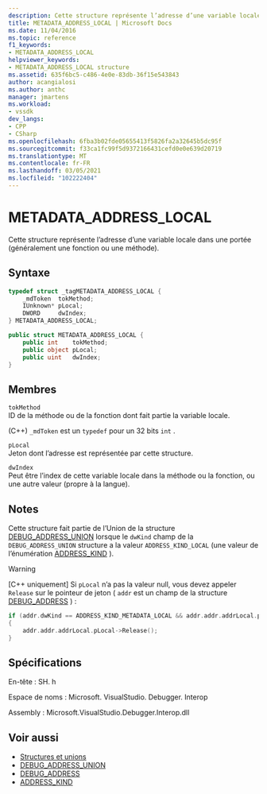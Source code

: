 ```yaml
---
description: Cette structure représente l’adresse d’une variable locale dans une portée (généralement une fonction ou une méthode).
title: METADATA_ADDRESS_LOCAL | Microsoft Docs
ms.date: 11/04/2016
ms.topic: reference
f1_keywords:
- METADATA_ADDRESS_LOCAL
helpviewer_keywords:
- METADATA_ADDRESS_LOCAL structure
ms.assetid: 635f6bc5-c486-4e0e-83db-36f15e543843
author: acangialosi
ms.author: anthc
manager: jmartens
ms.workload:
- vssdk
dev_langs:
- CPP
- CSharp
ms.openlocfilehash: 6fba3b02fde05655413f5826fa2a32645b5dc95f
ms.sourcegitcommit: f33ca1fc99f5d9372166431cefd0e0e639d20719
ms.translationtype: MT
ms.contentlocale: fr-FR
ms.lasthandoff: 03/05/2021
ms.locfileid: "102222404"
---
```

# <a name="metadata_address_local"></a>METADATA_ADDRESS_LOCAL

Cette structure représente l’adresse d’une variable locale dans une portée (généralement une fonction ou une méthode).

## <a name="syntax"></a>Syntaxe

```cpp
typedef struct _tagMETADATA_ADDRESS_LOCAL {
    _mdToken  tokMethod;
    IUnknown* pLocal;
    DWORD     dwIndex;
} METADATA_ADDRESS_LOCAL;
```

```csharp
public struct METADATA_ADDRESS_LOCAL {
    public int    tokMethod;
    public object pLocal;
    public uint   dwIndex;
}
```

## <a name="members"></a>Membres

`tokMethod`\
ID de la méthode ou de la fonction dont fait partie la variable locale.

(C++) `_mdToken` est un `typedef` pour un 32 bits `int` .

`pLocal`\
Jeton dont l’adresse est représentée par cette structure.

`dwIndex`\
Peut être l’index de cette variable locale dans la méthode ou la fonction, ou une autre valeur (propre à la langue).

## <a name="remarks"></a>Notes

Cette structure fait partie de l’Union de la structure [DEBUG_ADDRESS_UNION](../../../extensibility/debugger/reference/debug-address-union.md) lorsque le `dwKind` champ de la `DEBUG_ADDRESS_UNION` structure a la valeur `ADDRESS_KIND_LOCAL` (une valeur de l’énumération [ADDRESS_KIND](../../../extensibility/debugger/reference/address-kind.md) ).

> [!WARNING]
> [C++ uniquement] Si `pLocal` n’a pas la valeur null, vous devez appeler `Release` sur le pointeur de jeton ( `addr` est un champ de la structure [DEBUG_ADDRESS](../../../extensibility/debugger/reference/debug-address.md) ) :
>
> ```cpp
> if (addr.dwKind == ADDRESS_KIND_METADATA_LOCAL && addr.addr.addrLocal.pLocal != NULL)
> {
>     addr.addr.addrLocal.pLocal->Release();
> }
> ```

## <a name="requirements"></a>Spécifications

En-tête : SH. h

Espace de noms : Microsoft. VisualStudio. Debugger. Interop

Assembly : Microsoft.VisualStudio.Debugger.Interop.dll

## <a name="see-also"></a>Voir aussi

- [Structures et unions](../../../extensibility/debugger/reference/structures-and-unions.md)
- [DEBUG_ADDRESS_UNION](../../../extensibility/debugger/reference/debug-address-union.md)
- [DEBUG_ADDRESS](../../../extensibility/debugger/reference/debug-address.md)
- [ADDRESS_KIND](../../../extensibility/debugger/reference/address-kind.md)
